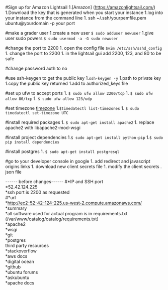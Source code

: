 
#Sign up for Amazon Lightsail
	1.[Amazon] (https://amazonlightsail.com/)
	1.Download the key that is generated when you start your instance
	1.log into your instance from the command line
		1. ssh ~/.ssh/yourpemfile.pem ubuntu@yourdomain -p your port

#make a grader user
	1.create a new user `$ sudo adduser newuser`
	1.give user sudo powers `$ sudo usermod -a -G sudo newuser`

#change the port to 2200
	1. open the config file `$vim /etc/ssh/sshd_config`
	1. change the port to 2200
	1. in the lightsail gui add 2200, 123, and 80 to be safe

#change password auth to no

#use ssh-keygen to get the public key
	1.`ssh-keygen -y`
	1.path to private key
	1.copy the public key returned
	1.add to authorized_keys file

#set up ufw to accept ports
	1. `$ sudo ufw allow 2200/tcp`
	1. `$ sudo ufw allow 80/tcp`
	1. `$ sudo ufw allow 123/udp`


#set timezone  [timezone](https://forums.aws.amazon.com/thread.jspa?threadID=244253)
	1.`$timedatectl list-timezones`
	1. `$ sudo timedatectl set-timezone UTC`

#install required packages
	1. `$ sudo apt-get install apache2`
	1. replace apache2 with libapache2-mod-wsgi


#install project dependencies
	1.`$ sudo apt-get install python-pip`
	1.`$ sudo pip install dependencies`

#install postgres
	1. `$ sudo apt-get install postgresql`

#go to your developer console in google
	1. add redirect and javascript origins links
	1. download new client secrets file
	1. modify the client secrets . json file


------ before changes------
#*IP and SSH port <br>
	*52.42.124.225
<br>*ssh port is 2200 as requested
<br>
#*url
<br>	*http://ec2-52-42-124-225.us-west-2.compute.amazonaws.com/
<br>*summary
<br>	*all software used for actual program is in requirements.txt (/var/www/catalog/catalog/requirements.txt)
<br>	*apache2
<br>	*wsgi
<br>	*git
<br>	*postgres
<br>third party resources
<br>	*stackoverflow
<br>	*aws docs
<br>	*digital ocean
<br>	*github
<br>	*ubuntu forums
<br>	*askubuntu
<br>	*apache docs